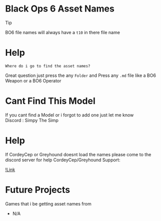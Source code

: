 # Black Ops 6 Asset Names


> [!TIP]
> 
>BO6 file names will always have a `t10` in there file name

# Help
`Where do i go to find the asset names?`

Great question just press the any `Folder` and Press any `.md` file like a BO6 Weapon or a BO6 Operator

# Cant Find This Model
 If you cant find a Model or i forgot to add one just let me know  
 Discord : Simpy The Simp 

# Help
 If CordeyCep or Greyhound doesnt load the names please come to the discord server for help
 CordeyCep/Greyhound Support:
 
 [!Link](https://discord.gg/eY2Y5p2PEp)


# Future Projects
Games that i be getting asset names from

  - N/A

 

